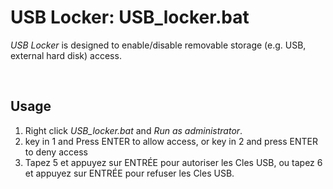 # USB Locker: USB_locker.bat
*USB Locker* is designed to enable/disable removable storage (e.g. USB, external hard disk) access. 

<br />

## Usage
1. Right click *USB_locker.bat* and *Run as administrator*.
2. key in 1 and Press ENTER to allow access, or key in 2 and press ENTER to deny access
3. Tapez 5 et appuyez sur ENTRÉE pour autoriser les Cles USB, ou tapez 6 et appuyez sur ENTRÉE pour refuser les Cles USB.
<br />
